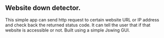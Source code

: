 ## Website down detector. 
This simple app can send http request to certain website URL or IP address and check back the returned status code. 
It can tell the user that if that website is accessible or not.
Built using a simple Jswing GUI.
